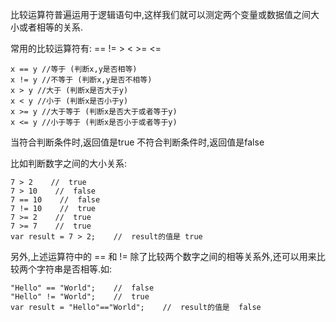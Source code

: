 比较运算符普遍运用于逻辑语句中,这样我们就可以测定两个变量或数据值之间大小或者相等的关系.

常用的比较运算符有: ==  !=  >  <  >=  <=

    x == y //等于 (判断x,y是否相等)
    x != y //不等于 (判断x,y是否不相等)
    x > y //大于 (判断x是否大于y)
    x < y //小于 (判断x是否小于y)
    x >= y //大于等于 (判断x是否大于或者等于y)
    x <= y //小于等于 (判断x是否小于或者等于y)

当符合判断条件时,返回值是true
不符合判断条件时,返回值是false

比如判断数字之间的大小关系:

    7 > 2    //  true
    7 > 10    //  false
    7 == 10    //  false
    7 != 10    //  true
    7 >= 2    //  true
    7 >= 7    //  true
    var result = 7 > 2;    //  result的值是 true

另外,上述运算符中的 == 和 != 除了比较两个数字之间的相等关系外,还可以用来比较两个字符串是否相等.如:

    "Hello" == "World";    //  false
    "Hello" != "World";    //  true
    var result = "Hello"=="World";    //  result的值是  false
